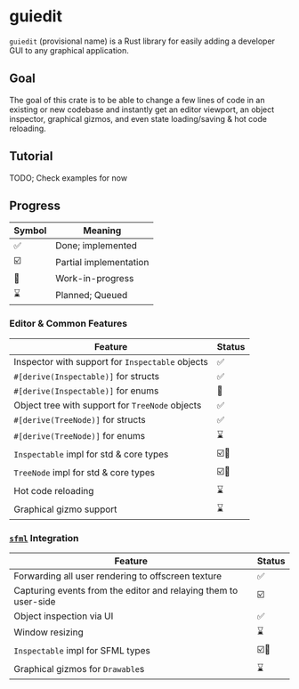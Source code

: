 # guiedit
`guiedit` (provisional name) is a Rust library for easily adding a developer GUI to any graphical application.


## Goal
The goal of this crate is to be able to change a few lines of code in an existing or new codebase and instantly get an editor viewport, an object inspector, graphical gizmos, and even state loading/saving & hot code reloading.

## Tutorial
TODO; Check examples for now


## Progress
| Symbol | Meaning |
| ------ | ------- |
| ✅     | Done; implemented |
| ☑️      | Partial implementation |
| 🚧     | Work-in-progress  |
| ⌛     | Planned; Queued   |

### Editor & Common Features
|   Feature     |   Status  |
| ------------- | --------- |
| Inspector with support for `Inspectable` objects | ✅ |
| `#[derive(Inspectable)]` for structs | ✅ |
| `#[derive(Inspectable)]` for enums | 🚧 |
| Object tree with support for `TreeNode` objects | ✅ |
| `#[derive(TreeNode)]` for structs | ✅ |
| `#[derive(TreeNode)]` for enums | ⌛ |
| `Inspectable` impl for std & core types | ☑️🚧 |
| `TreeNode` impl for std & core types | ☑️🚧 |
| Hot code reloading | ⌛ |
| Graphical gizmo support | ⌛ |

### [`sfml`](https://github.com/jeremyletang/rust-sfml) Integration
|   Feature     |   Status  |
| ------------- | --------- |
| Forwarding all user rendering to offscreen texture | ✅ |
| Capturing events from the editor and relaying them to user-side | ☑️ |
| Object inspection via UI | ✅ |
| Window resizing | ⌛ |
| `Inspectable` impl for SFML types | ☑️🚧 |
| Graphical gizmos for `Drawable`s | ⌛ |

